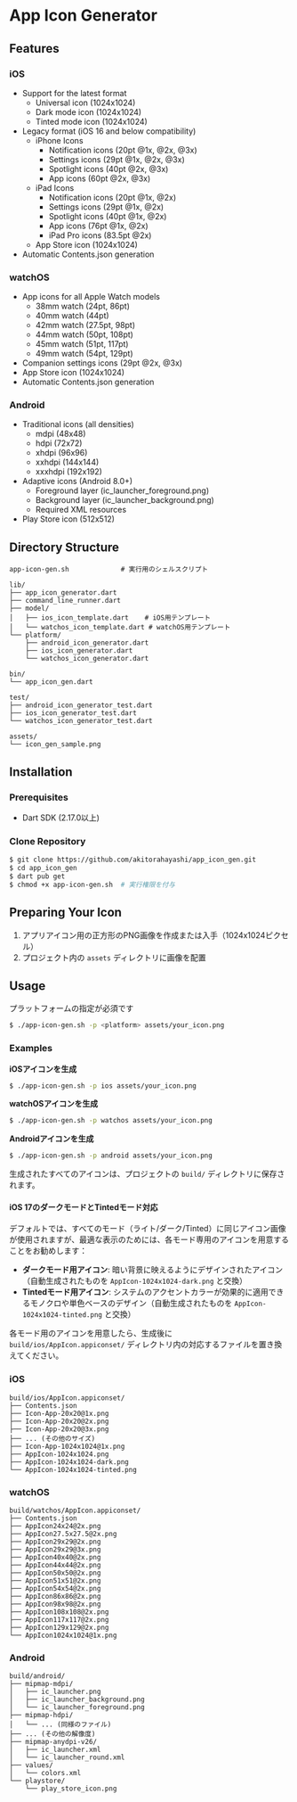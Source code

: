 # App Icon Generator

## Features

### iOS
- Support for the latest format
  - Universal icon (1024x1024)
  - Dark mode icon (1024x1024)
  - Tinted mode icon (1024x1024)
- Legacy format (iOS 16 and below compatibility)
  - iPhone Icons
    - Notification icons (20pt @1x, @2x, @3x)
    - Settings icons (29pt @1x, @2x, @3x)
    - Spotlight icons (40pt @2x, @3x)
    - App icons (60pt @2x, @3x)
  - iPad Icons
    - Notification icons (20pt @1x, @2x)
    - Settings icons (29pt @1x, @2x)
    - Spotlight icons (40pt @1x, @2x)
    - App icons (76pt @1x, @2x)
    - iPad Pro icons (83.5pt @2x)
  - App Store icon (1024x1024)
- Automatic Contents.json generation

### watchOS
- App icons for all Apple Watch models
  - 38mm watch (24pt, 86pt)
  - 40mm watch (44pt)
  - 42mm watch (27.5pt, 98pt)
  - 44mm watch (50pt, 108pt)
  - 45mm watch (51pt, 117pt)
  - 49mm watch (54pt, 129pt)
- Companion settings icons (29pt @2x, @3x)
- App Store icon (1024x1024)
- Automatic Contents.json generation

### Android
- Traditional icons (all densities)
  - mdpi (48x48)
  - hdpi (72x72)
  - xhdpi (96x96)
  - xxhdpi (144x144)
  - xxxhdpi (192x192)
- Adaptive icons (Android 8.0+)
  - Foreground layer (ic_launcher_foreground.png)
  - Background layer (ic_launcher_background.png)
  - Required XML resources
- Play Store icon (512x512)

## Directory Structure
```
app-icon-gen.sh             # 実行用のシェルスクリプト

lib/
├── app_icon_generator.dart  
├── command_line_runner.dart                 
├── model/                   
│   ├── ios_icon_template.dart    # iOS用テンプレート
│   └── watchos_icon_template.dart # watchOS用テンプレート
└── platform/               
    ├── android_icon_generator.dart  
    ├── ios_icon_generator.dart      
    └── watchos_icon_generator.dart  

bin/
└── app_icon_gen.dart       

test/
├── android_icon_generator_test.dart
├── ios_icon_generator_test.dart
└── watchos_icon_generator_test.dart

assets/
└── icon_gen_sample.png     
```

## Installation

### Prerequisites

- Dart SDK (2.17.0以上)

### Clone Repository

```bash
$ git clone https://github.com/akitorahayashi/app_icon_gen.git
$ cd app_icon_gen
$ dart pub get
$ chmod +x app-icon-gen.sh  # 実行権限を付与
```

## Preparing Your Icon

1. アプリアイコン用の正方形のPNG画像を作成または入手（1024x1024ピクセル）
2. プロジェクト内の `assets` ディレクトリに画像を配置

## Usage

プラットフォームの指定が必須です

```bash
$ ./app-icon-gen.sh -p <platform> assets/your_icon.png
```

### Examples

**iOSアイコンを生成**
```bash
$ ./app-icon-gen.sh -p ios assets/your_icon.png
```

**watchOSアイコンを生成**
```bash
$ ./app-icon-gen.sh -p watchos assets/your_icon.png
```

**Androidアイコンを生成**
```bash
$ ./app-icon-gen.sh -p android assets/your_icon.png
```

生成されたすべてのアイコンは、プロジェクトの `build/` ディレクトリに保存されます。

#### iOS 17のダークモードとTintedモード対応

デフォルトでは、すべてのモード（ライト/ダーク/Tinted）に同じアイコン画像が使用されますが、最適な表示のためには、各モード専用のアイコンを用意することをお勧めします：

- **ダークモード用アイコン**: 暗い背景に映えるようにデザインされたアイコン（自動生成されたものを `AppIcon-1024x1024-dark.png` と交換）
- **Tintedモード用アイコン**: システムのアクセントカラーが効果的に適用できるモノクロや単色ベースのデザイン（自動生成されたものを `AppIcon-1024x1024-tinted.png` と交換）

各モード用のアイコンを用意したら、生成後に `build/ios/AppIcon.appiconset/` ディレクトリ内の対応するファイルを置き換えてください。

### iOS

```
build/ios/AppIcon.appiconset/
├── Contents.json
├── Icon-App-20x20@1x.png
├── Icon-App-20x20@2x.png
├── Icon-App-20x20@3x.png
├── ... (その他のサイズ)
├── Icon-App-1024x1024@1x.png
├── AppIcon-1024x1024.png      
├── AppIcon-1024x1024-dark.png 
└── AppIcon-1024x1024-tinted.png 
```

### watchOS

```
build/watchos/AppIcon.appiconset/
├── Contents.json
├── AppIcon24x24@2x.png
├── AppIcon27.5x27.5@2x.png
├── AppIcon29x29@2x.png
├── AppIcon29x29@3x.png
├── AppIcon40x40@2x.png
├── AppIcon44x44@2x.png
├── AppIcon50x50@2x.png
├── AppIcon51x51@2x.png
├── AppIcon54x54@2x.png
├── AppIcon86x86@2x.png
├── AppIcon98x98@2x.png
├── AppIcon108x108@2x.png
├── AppIcon117x117@2x.png
├── AppIcon129x129@2x.png
└── AppIcon1024x1024@1x.png
```

### Android

```
build/android/
├── mipmap-mdpi/
│   ├── ic_launcher.png
│   ├── ic_launcher_background.png
│   └── ic_launcher_foreground.png
├── mipmap-hdpi/
│   └── ... (同様のファイル)
├── ... (その他の解像度)
├── mipmap-anydpi-v26/
│   ├── ic_launcher.xml
│   └── ic_launcher_round.xml
├── values/
│   └── colors.xml
└── playstore/
    └── play_store_icon.png
```

